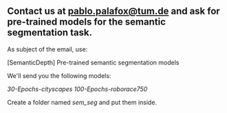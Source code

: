 ## Contact us at pablo.palafox@tum.de and ask for pre-trained models for the semantic segmentation task.

As subject of the email, use:

[SemanticDepth] Pre-trained semantic segmentation models

We'll send you the following models:

*30-Epochs-cityscapes*
*100-Epochs-roborace750*

Create a folder named *sem_seg* and put them inside.
